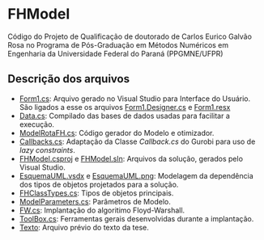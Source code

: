 # FHModel

Código do Projeto de Qualificação de doutorado de Carlos Eurico Galvão Rosa no Programa de Pós-Graduação em Métodos Numéricos em Engenharia da Universidade Federal do Paraná (PPGMNE/UFPR)

## Descrição dos arquivos

* [Form1.cs](https://github.com/cegalvao/FHModel/blob/master/Form1.cs): Arquivo gerado no Visual Studio para Interface do Usuário. São ligados a esse os arquivos [Form1.Designer.cs](https://github.com/cegalvao/FHModel/blob/master/Form1.Designer.cs) e [Form1.resx](https://github.com/cegalvao/FHModel/blob/master/Form1.resx)
* [Data.cs](https://github.com/cegalvao/FHModel/blob/master/Data.cs): Compilado das bases de dados usadas para facilitar a execução.
* [ModelRotaFH.cs](https://github.com/cegalvao/FHModel/blob/master/ModelRotaFH.cs): Código gerador do Modelo e otimizador.
* [Callbacks.cs](https://github.com/cegalvao/FHModel/blob/master/Callbacks.cs): Adaptação da Classe _Callback.cs_ do Gurobi para uso de _lazy constraints_.
* [FHModel.csproj](https://github.com/cegalvao/FHModel/blob/master/FHModel.csproj) e [FHModel.sln](https://github.com/cegalvao/FHModel/blob/master/FHModel.sln): Arquivos da solução, gerados pelo Visual Studio.
* [EsquemaUML.vsdx](https://github.com/cegalvao/FHModel/blob/master/EsquemaUML.vsdx) e  [EsquemaUML.png](https://github.com/cegalvao/FHModel/blob/master/EsquemaUML.png): Modelagem da dependência dos tipos de objetos projetados para a solução.
* [FHClassTypes.cs](https://github.com/cegalvao/FHModel/blob/master/FHClassTypes.cs): Tipos de objetos principais.
* [ModelParameters.cs](https://github.com/cegalvao/FHModel/blob/master/ModelParameters.cs): Parâmetros de Modelo.
* [FW.cs](https://github.com/cegalvao/FHModel/blob/master/FW.cs): Implantação do algoritimo Floyd-Warshall.
* [ToolBox.cs](https://github.com/cegalvao/FHModel/blob/master/ToolBox.cs): Ferramentas gerais desenvolvidas durante a implantação.
* [Texto](https://github.com/cegalvao/FHModel/blob/master/TextoProjetoQualificacao_CarlosEGRosa.pdf): Arquivo prévio do texto da tese.
